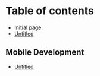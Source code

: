 # Table of contents

* [Initial page][1]
* [Untitled][2]

## Mobile Development

* [Untitled][3]

[1]:	README.md
[2]:	untitled.md
[3]:	mobile-development/untitled.md